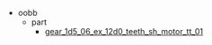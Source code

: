 * oobb
  * part
    * [gear_1d5_06_ex_12d0_teeth_sh_motor_tt_01](oobb/part/gear_1d5_06_ex_12d0_teeth_sh_motor_tt_01)
